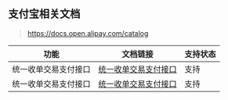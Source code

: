 ## 支付宝相关文档
> https://docs.open.alipay.com/catalog

 功能 | 文档链接 | 支持状态
---|---|---
统一收单交易支付接口 | [统一收单交易支付接口](https://docs.open.alipay.com/api_1/alipay.trade.pay) | 支持
统一收单交易支付接口 | [统一收单交易支付接口](https://docs.open.alipay.com/api_1/alipay.trade.pay) | 支持